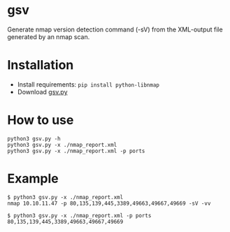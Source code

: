 # gsv
Generate nmap version detection command (-sV) from the XML-output file generated by an nmap scan.
# Installation

+ Install requirements: ```pip install python-libnmap```
+ Download [gsv.py](gsv.py)

# How to use
```
python3 gsv.py -h
python3 gsv.py -x ./nmap_report.xml
python3 gsv.py -x ./nmap_report.xml -p ports
```

# Example
```
$ python3 gsv.py -x ./nmap_report.xml
nmap 10.10.11.47 -p 80,135,139,445,3389,49663,49667,49669 -sV -vv

$ python3 gsv.py -x ./nmap_report.xml -p ports
80,135,139,445,3389,49663,49667,49669
```
